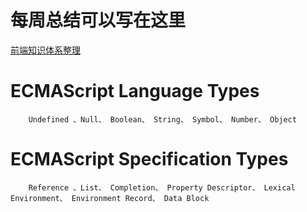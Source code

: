 # 每周总结可以写在这里

[前端知识体系整理](https://www.mdeditor.com/)

# ECMAScript Language Types
        Undefined 、Null、 Boolean、 String、 Symbol、 Number、 Object
# ECMAScript Specification Types
        Reference 、List、 Completion、 Property Descriptor、 Lexical Environment、 Environment Record、 Data Block
